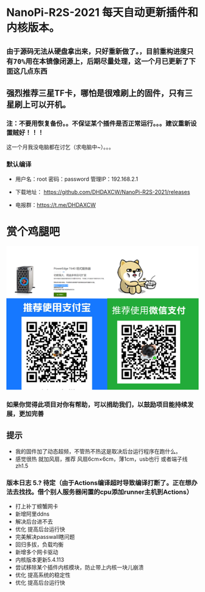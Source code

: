 # NanoPi-R2S-2021 每天自动更新插件和内核版本。
## ``` 由于源码无法从硬盘拿出来，只好重新做了。，目前重构进度只有70%用在本镜像闭源上，后期尽量处理，这一个月已更新了下面这几点东西 ```
## 强烈推荐三星TF卡，哪怕是很难刷上的固件，只有三星刷上可以开机。
### 注：不要用恢复备份。。不保证某个插件是否正常运行。。。建议重新设置贼好！！！
这一个月我没电脑都在讨乞（求电脑中~）。。。
### 默认编译

- 用户名：root 密码：password 管理IP：192.168.2.1

- 下载地址： https://github.com/DHDAXCW/NanoPi-R2S-2021/releases
- 电报群：https://t.me/DHDAXCW
# 赏个鸡腿吧
 ![Alt text](data/2.jpg?raw=true "Title")
### 如果你觉得此项目对你有帮助，可以捐助我们，以鼓励项目能持续发展，更加完善

## 提示
 - 我的固件加了动态超频，不管热不热这是取决后台运行程序在跑什么。
 - 感觉很热  就加风扇，推荐 风扇6cm×6cm，薄1cm，usb也行 或者端子线zh1.5


### 版本日志 5.? 待定（由于Actions编译超时导致编译打断了。正在想办法去找找。借个别人服务器闲置的cpu添加runner主机到Actions）
- 打上补丁螃蟹网卡
- 新增阿里ddns
- 解决后台进不去
- 优化 提高后台运行快
- 完美解决passwall瞎问题
- 回归多拔，负载均衡
- 新增多个网卡驱动
- 内核版本更新5.4.113
- 尝试移除某个插件内核模块，防止带上内核一块儿崩溃
- 优化 提高系统的稳定性
- 优化 提高后台运行快
